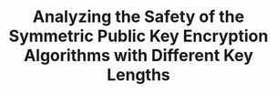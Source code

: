 ---
title: Analyzing the Safety of the Symmetric Public Key Encryption Algorithms with Different Key Lengths
start-date: 2001-03-01
end-date: 2001-12-31
progress: Finish
host: 한국인터넷진흥원(KISA)
division: 국가과제
---
